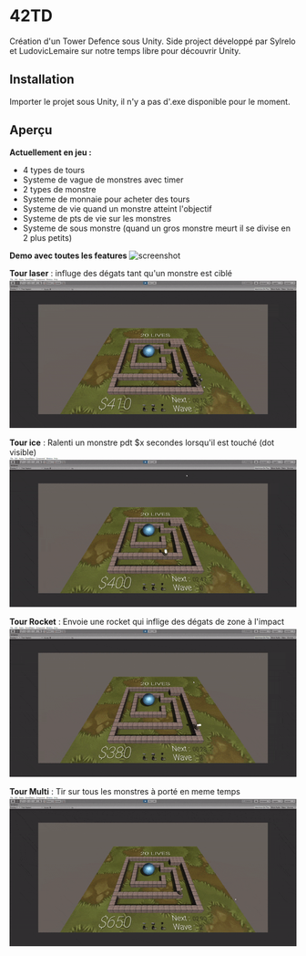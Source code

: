 # 42TD
Création d'un Tower Defence sous Unity. Side project développé par Sylrelo et LudovicLemaire sur notre temps libre pour découvrir Unity.

## Installation
Importer le projet sous Unity, il n'y a pas d'.exe disponible pour le moment.

## Aperçu
**Actuellement en jeu :**
- 4 types de tours
- Systeme de vague de monstres avec timer
- 2 types de monstre
- Systeme de monnaie pour acheter des tours
- Systeme de vie quand un monstre atteint l'objectif
- Systeme de pts de vie sur les monstres
- Systeme de sous monstre (quand un gros monstre meurt il se divise en 2 plus petits)


**Demo avec toutes les features**
![screenshot](https://raw.githubusercontent.com/LudovicLemaire/42TD/master/git_images/whole.gif)

**Tour laser** : influge des dégats tant qu'un monstre est ciblé
![screenshot](https://raw.githubusercontent.com/LudovicLemaire/42TD/master/git_images/laser.gif)

**Tour ice** : Ralenti un monstre pdt $x secondes lorsqu'il est touché (dot visible)
![screenshot](https://raw.githubusercontent.com/LudovicLemaire/42TD/master/git_images/ice.gif)

**Tour Rocket** : Envoie une rocket qui inflige des dégats de zone à l'impact
![screenshot](https://raw.githubusercontent.com/LudovicLemaire/42TD/master/git_images/rocket.gif)

**Tour Multi** : Tir sur tous les monstres à porté en meme temps
![screenshot](https://raw.githubusercontent.com/LudovicLemaire/42TD/master/git_images/multi.gif)
